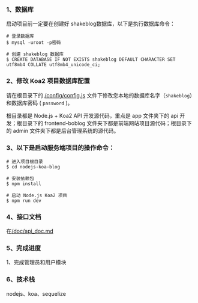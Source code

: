 
### 1、数据库
启动项目前一定要在创建好 shakeblog数据库，以下是执行数据库命令：
```
# 登录数据库
$ mysql -uroot -p密码

# 创建 shakeblog 数据库
$ CREATE DATABASE IF NOT EXISTS shakeblog DEFAULT CHARACTER SET utf8mb4 COLLATE utf8mb4_unicode_ci;
```

### 2、修改 Koa2 项目数据库配置
请在根目录下的 [/config/config.js](https://github.com/shakexu1/nodejs-shakeblog/config/config.js) 文件下修改您本地的数据库名字（`shakeblog`）和数据库密码 ( `password` )。

根目录都是 Node.js + Koa2 API 开发源代码，重点是 app 文件夹下的 api 开发；根目录下的 frontend-boblog 文件夹下都是前端网站项目源代码；根目录下的 admin 文件夹下都是后台管理系统的源代码。

### 3、以下是启动服务端项目的操作命令：
```
# 进入项目根目录
$ cd nodejs-koa-blog

# 安装依赖包
$ npm install

# 启动 Node.js Koa2 项目
$ npm run dev
```

### 4、接口文档

 在[/doc/api_doc.md](https://github.com/shakexu1/nodejs-shakeblog/doc/api_doc.md) 

### 5、完成进度

1、完成管理员和用户模块

### 6、技术栈

nodejs、koa、sequelize